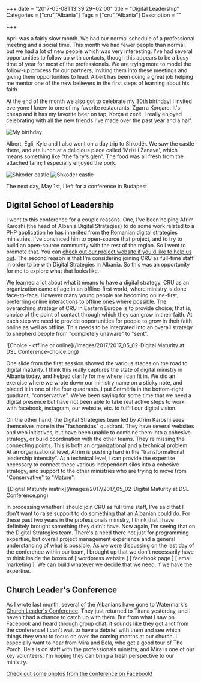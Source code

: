 +++
date = "2017-05-08T13:39:29+02:00"
title = "Digital Leadership"
Categories = ["cru","Albania"]
Tags = ["cru","Albania"]
Description = ""

+++

April was a fairly slow month.  We had our normal schedule of a professional meeting and a social time.  This month we had fewer people than normal, but we had a lot of new people which was very interesting.  I've had several opportunities to follow up with contacts, though this appears to be a busy time of year for most of the professionals.  We are trying more to model the follow-up process for our partners, inviting them into these meetings and giving them opportunities to lead.  Albert has been doing a great job helping me mentor one of the new believers in the first steps of learning about his faith.

At the end of the month we also got to celebrate my 30th birthday!  I invited everyone I knew to one of my favorite restaurants, Zgarra Korçare.  It's cheap and it has my favorite beer on tap, Korça e zezë.  I really enjoyed celebrating with all the new friends I've made over the past year and a half.

![My birthday](/images/2017/2017_04_birthday.jpg)

Albert, Egli, Kyle and I also went on a day trip to Shkodër.  We saw the castle there, and ate lunch at a delicious place called 'Mrizi i Zanave', which means something like "the fairy's glen".  The food was all fresh from the attached farm; I especially enjoyed the pork.

![Shkoder castle](/images/2017/2017_04_shkoder_2.jpg)
![Shkoder castle](/images/2017/2017_04_shkoder.jpg)

The next day, May 1st, I left for a conference in Budapest.

## Digital School of Leadership

I went to this conference for a couple reasons.  One, I've been helping Afrim Karoshi (the head of Albania Digital Strategies) to do some work related to a PHP application he has inherited from the Romanian digital strategies ministries.  I've convinced him to open-source that project, and to try to build an open-source community with the rest of the region.  So I went to promote that.  You can [check out our project website if you'd like to help us out](https://crualbaniadigital.gitlab.io).  The second reason is that I'm considering joining CRU as full-time staff in order to be with Digital Strategies in Albania.  So this was an opportunity for me to explore what that looks like.

We learned a lot about what it means to have a digital strategy.  CRU as an organization came of age in an offline-first world, where ministry is done face-to-face.  However many young people are becoming online-first, preferring online interactions to offline ones where possible.  The overarching strategy of CRU in Eastern Europe is to provide choice; that is, choice of the point of contact through which they can grow in their faith.  At each step we need to provide opportunities for people to grow in their faith online as well as offline.  This needs to be integrated into an overall strategy to shepherd people from "completely unaware" to "sent".

![Choice - offline or online](/images/2017/2017_05_02-Digital Maturity at DSL Conference-choice.png)

One slide from the first session showed the various stages on the road to digital maturity.  I think this really captures the state of digital ministry in Albania today, and helped clarify for me where I can fit in.  We did an exercise where we wrote down our ministry name on a sticky note, and placed it in one of the four quadrants.  I put Sotmëria in the bottom-right quadrant, "conservative".  We've been saying for some time that we need a digital presence but have not been able to take real active steps to work with facebook, instagram, our website, etc. to fulfill our digital vision.

On the other hand, the Digital Strategies team led by Afrim Karoshi sees themselves more in the "fashonistas" quadrant.  They have several websites and web initiatives, but have been unable to combine them into a cohesive strategy, or build coordination with the other teams.  They're missing the connecting points.  This is both an organizational and a technical problem.  At an organizational level, Afrim is pushing hard in the "transformational leadership intensity".  At a technical level, I can provide the expertise necessary to connect these various independent silos into a cohesive strategy, and support to the other ministries who are trying to move from "Conservative" to "Mature".

![Digital Maturity matrix](/images/2017/2017_05_02-Digital Maturity at DSL Conference.png)

In processing whether I should join CRU as full time staff, I've said that I don't want to raise support to do something that an Albanian could do.  For these past two years in the professionals ministry, I think that I have definitely brought something they didn't have.  Now again, I'm seeing that on the Digital Strategies team.  There's a need there not just for programming expertise, but overall project management experience and a general understanding of what is possible.  As we were discussing on the last day of the conference within our team, I brought up that we don't necessarily have to think inside the boxes of [ wordpress website ] [ facebook page ] [ email marketing ].  We can build whatever we decide that we need, if we have the expertise.

## Church Leader's Conference

As I wrote last month, several of the Albanians have gone to Watermark's [Church Leader's Conference](http://churchleadersconference.com/).  They just returned to Tirana yesterday, and I haven't had a chance to catch up with them.  But from what I saw on Facebook and heard through group chat, it sounds like they got a lot from the conference!  I can't wait to have a debrief with them and see which things they want to focus on over the coming months at our church.  I especially want to hear from Mira and Bela, who got a good tour of The Porch.  Bela is on staff with the professionals ministry, and Mira is one of our key volunteers.  I'm hoping they can bring a fresh perspective to our ministry.

[Check out some photos from the conference on Facebook!](https://www.facebook.com/watermarkCLC/)
